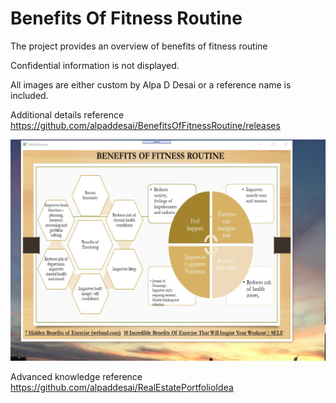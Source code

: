 # Benefits Of Fitness Routine

The project provides an overview of benefits of fitness routine

Confidential information is not displayed.

All images are either custom by Alpa D Desai or a reference name is included. 

Additional details reference https://github.com/alpaddesai/BenefitsOfFitnessRoutine/releases

![image](BenefitsOfFitnessRoutine.png)

Advanced knowledge reference https://github.com/alpaddesai/RealEstatePortfolioIdea
